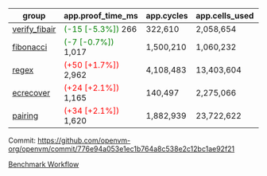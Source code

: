 | group | app.proof_time_ms | app.cycles | app.cells_used | leaf.proof_time_ms | leaf.cycles | leaf.cells_used |
| -- | -- | -- | -- | -- | -- | -- |
| [verify_fibair](https://github.com/openvm-org/openvm/blob/benchmark-results/benchmarks-pr/2090/verify_fibair-776e94a053e1ec1b764a8c538e2c12bc1ae92f21.md) |<span style='color: green'>(-15 [-5.3%])</span> 266 |  322,610 |  2,058,654 |- | - | - |
| [fibonacci](https://github.com/openvm-org/openvm/blob/benchmark-results/benchmarks-pr/2090/fibonacci-776e94a053e1ec1b764a8c538e2c12bc1ae92f21.md) |<span style='color: green'>(-7 [-0.7%])</span> 1,017 |  1,500,210 |  1,060,232 |- | - | - |
| [regex](https://github.com/openvm-org/openvm/blob/benchmark-results/benchmarks-pr/2090/regex-776e94a053e1ec1b764a8c538e2c12bc1ae92f21.md) |<span style='color: red'>(+50 [+1.7%])</span> 2,962 |  4,108,483 |  13,403,604 |- | - | - |
| [ecrecover](https://github.com/openvm-org/openvm/blob/benchmark-results/benchmarks-pr/2090/ecrecover-776e94a053e1ec1b764a8c538e2c12bc1ae92f21.md) |<span style='color: red'>(+24 [+2.1%])</span> 1,165 |  140,497 |  2,275,066 |- | - | - |
| [pairing](https://github.com/openvm-org/openvm/blob/benchmark-results/benchmarks-pr/2090/pairing-776e94a053e1ec1b764a8c538e2c12bc1ae92f21.md) |<span style='color: red'>(+34 [+2.1%])</span> 1,620 |  1,882,939 |  23,722,622 |- | - | - |


Commit: https://github.com/openvm-org/openvm/commit/776e94a053e1ec1b764a8c538e2c12bc1ae92f21

[Benchmark Workflow](https://github.com/openvm-org/openvm/actions/runs/17288180565)
